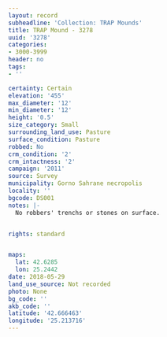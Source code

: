 ```yaml
---
layout: record
subheadline: 'Collection: TRAP Mounds'
title: TRAP Mound - 3278
uuid: '3278'
categories:
- 3000-3999
header: no
tags:
- ''

certainty: Certain
elevation: '455'
max_diameter: '12'
min_diameter: '12'
height: '0.5'
size_category: Small
surrounding_land_use: Pasture
surface_condition: Pasture
robbed: No
crm_condition: '2'
crm_intactness: '2'
campaign: '2011'
source: Survey
municipality: Gorno Sahrane necropolis
locality: ''
bgcode: DS001
notes: |-
  No robbers' trenchs or stones on surface.


rights: standard


maps:
  lat: 42.6285
  lon: 25.2442
date: 2018-05-29
land_use_source: Not recorded
photo: None
bg_code: ''
akb_code: ''
latitude: '42.666463'
longitude: '25.213716'
---
```

